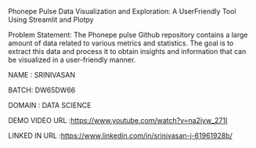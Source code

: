 Phonepe Pulse Data Visualization and Exploration: A UserFriendly Tool Using Streamlit and Plotpy

Problem Statement: The Phonepe pulse Github repository contains a large amount of data related to various metrics and statistics. The goal is to extract this data and process it to obtain insights and information that can be visualized in a user-friendly manner.

NAME : SRINIVASAN

BATCH: DW65DW66

DOMAIN : DATA SCIENCE

DEMO VIDEO URL :https://www.youtube.com/watch?v=na2iyw_271I

LINKED IN URL :https://www.linkedin.com/in/srinivasan-j-61961928b/
